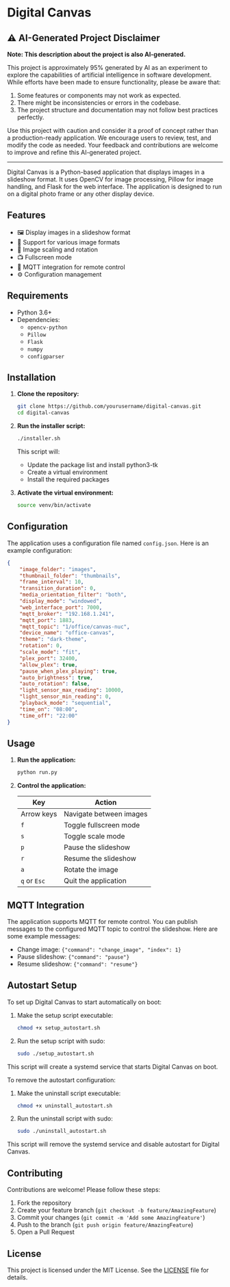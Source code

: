 # Digital Canvas

## ⚠️ AI-Generated Project Disclaimer

**Note: This description about the project is also AI-generated.**

This project is approximately 95% generated by AI as an experiment to explore the capabilities of artificial intelligence in software development. While efforts have been made to ensure functionality, please be aware that:

1. Some features or components may not work as expected.
2. There might be inconsistencies or errors in the codebase.
3. The project structure and documentation may not follow best practices perfectly.

Use this project with caution and consider it a proof of concept rather than a production-ready application. We encourage users to review, test, and modify the code as needed. Your feedback and contributions are welcome to improve and refine this AI-generated project.

---

Digital Canvas is a Python-based application that displays images in a slideshow format. It uses OpenCV for image processing, Pillow for image handling, and Flask for the web interface. The application is designed to run on a digital photo frame or any other display device.

## Features

- 🖼️ Display images in a slideshow format
- 🎨 Support for various image formats
- 🔄 Image scaling and rotation
- 📺 Fullscreen mode
- 📡 MQTT integration for remote control
- ⚙️ Configuration management

## Requirements

- Python 3.6+
- Dependencies:
  - `opencv-python`
  - `Pillow`
  - `Flask`
  - `numpy`
  - `configparser`

## Installation

1. **Clone the repository:**

   ```sh
   git clone https://github.com/yourusername/digital-canvas.git
   cd digital-canvas
   ```

2. **Run the installer script:**

   ```sh
   ./installer.sh
   ```

   This script will:
   - Update the package list and install python3-tk
   - Create a virtual environment
   - Install the required packages

3. **Activate the virtual environment:**

   ```sh
   source venv/bin/activate
   ```

## Configuration

The application uses a configuration file named `config.json`. Here is an example configuration:

```json
{
    "image_folder": "images",
    "thumbnail_folder": "thumbnails",
    "frame_interval": 10,
    "transition_duration": 0,
    "media_orientation_filter": "both",
    "display_mode": "windowed",
    "web_interface_port": 7000,
    "mqtt_broker": "192.168.1.241",
    "mqtt_port": 1883,
    "mqtt_topic": "1/office/canvas-nuc",
    "device_name": "office-canvas",
    "theme": "dark-theme",
    "rotation": 0,
    "scale_mode": "fit",
    "plex_port": 32400,
    "allow_plex": true,
    "pause_when_plex_playing": true,
    "auto_brightness": true,
    "auto_rotation": false,
    "light_sensor_max_reading": 10000,
    "light_sensor_min_reading": 0,
    "playback_mode": "sequential",
    "time_on": "08:00",
    "time_off": "22:00"
}
```

## Usage

1. **Run the application:**

   ```sh
   python run.py
   ```

2. **Control the application:**

   | Key           | Action                    |
   |---------------|---------------------------|
   | Arrow keys    | Navigate between images   |
   | `f`           | Toggle fullscreen mode    |
   | `s`           | Toggle scale mode         |
   | `p`           | Pause the slideshow       |
   | `r`           | Resume the slideshow      |
   | `a`           | Rotate the image          |
   | `q` or `Esc`  | Quit the application      |

## MQTT Integration

The application supports MQTT for remote control. You can publish messages to the configured MQTT topic to control the slideshow. Here are some example messages:

- Change image: `{"command": "change_image", "index": 1}`
- Pause slideshow: `{"command": "pause"}`
- Resume slideshow: `{"command": "resume"}`

## Autostart Setup

To set up Digital Canvas to start automatically on boot:

1. Make the setup script executable:
   ```sh
   chmod +x setup_autostart.sh
   ```

2. Run the setup script with sudo:
   ```sh
   sudo ./setup_autostart.sh
   ```

This script will create a systemd service that starts Digital Canvas on boot.

To remove the autostart configuration:

1. Make the uninstall script executable:
   ```sh
   chmod +x uninstall_autostart.sh
   ```

2. Run the uninstall script with sudo:
   ```sh
   sudo ./uninstall_autostart.sh
   ```

This script will remove the systemd service and disable autostart for Digital Canvas.

## Contributing

Contributions are welcome! Please follow these steps:

1. Fork the repository
2. Create your feature branch (`git checkout -b feature/AmazingFeature`)
3. Commit your changes (`git commit -m 'Add some AmazingFeature'`)
4. Push to the branch (`git push origin feature/AmazingFeature`)
5. Open a Pull Request

## License

This project is licensed under the MIT License. See the [LICENSE](LICENSE) file for details.